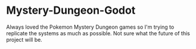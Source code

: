 # Mystery-Dungeon-Godot

Always loved the Pokemon Mystery Dungeon games so I'm trying to replicate the systems as much as possible. Not sure what the future of this project will be.
